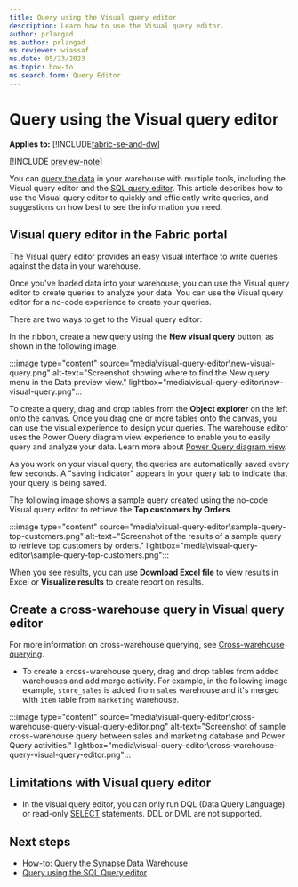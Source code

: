 ```yaml
---
title: Query using the Visual query editor
description: Learn how to use the Visual query editor.
author: prlangad
ms.author: prlangad
ms.reviewer: wiassaf
ms.date: 05/23/2023
ms.topic: how-to
ms.search.form: Query Editor
---
```


# Query using the Visual query editor

**Applies to:** [!INCLUDE[fabric-se-and-dw](includes/applies-to-version/fabric-se-and-dw.md)]

[!INCLUDE [preview-note](../includes/preview-note.md)]

You can [query the data](query-warehouse.md) in your warehouse with multiple tools, including the Visual query editor and the [SQL query editor](sql-query-editor.md). This article describes how to use the Visual query editor to quickly and efficiently write queries, and suggestions on how best to see the information you need.

## Visual query editor in the Fabric portal

The Visual query editor provides an easy visual interface to write queries against the data in your warehouse.

Once you've loaded data into your warehouse, you can use the Visual query editor to create queries to analyze your data. You can use the Visual query editor for a no-code experience to create your queries.

There are two ways to get to the Visual query editor:

In the ribbon, create a new query using the **New visual query** button, as shown in the following image.

:::image type="content" source="media\visual-query-editor\new-visual-query.png" alt-text="Screenshot showing where to find the New query menu in the Data preview view." lightbox="media\visual-query-editor\new-visual-query.png":::

To create a query, drag and drop tables from the **Object explorer** on the left onto the canvas. Once you drag one or more tables onto the canvas, you can use the visual experience to design your queries. The warehouse editor uses the Power Query diagram view experience to enable you to easily query and analyze your data. Learn more about [Power Query diagram view](/power-query/diagram-view).

As you work on your visual query, the queries are automatically saved every few seconds. A "saving indicator" appears in your query tab to indicate that your query is being saved.

The following image shows a sample query created using the no-code Visual query editor to retrieve the **Top customers by Orders**.

:::image type="content" source="media\visual-query-editor\sample-query-top-customers.png" alt-text="Screenshot of the results of a sample query to retrieve top customers by orders." lightbox="media\visual-query-editor\sample-query-top-customers.png":::

When you see results, you can use **Download Excel file** to view results in Excel or **Visualize results** to create report on results.

## Create a cross-warehouse query in Visual query editor

For more information on cross-warehouse querying, see [Cross-warehouse querying](query-warehouse.md#write-a-cross-database-query).

- To create a cross-warehouse query, drag and drop tables from added warehouses and add merge activity. For example, in the following image example, `store_sales` is added from `sales` warehouse and it's merged with `item` table from `marketing` warehouse.

:::image type="content" source="media\visual-query-editor\cross-warehouse-query-visual-query-editor.png" alt-text="Screenshot of sample cross-warehouse query between sales and marketing database and Power Query activities." lightbox="media\visual-query-editor\cross-warehouse-query-visual-query-editor.png":::

## Limitations with Visual query editor

- In the visual query editor, you can only run DQL (Data Query Language) or read-only [SELECT](/sql/t-sql/queries/select-transact-sql?view=fabric&preserve-view=true) statements. DDL or DML are not supported.

## Next steps

- [How-to: Query the Synapse Data Warehouse](query-warehouse.md)
- [Query using the SQL Query editor](sql-query-editor.md)